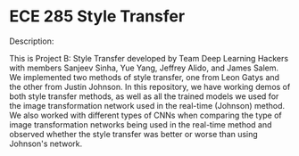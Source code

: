 # ECE 285 Style Transfer
Description:

This is Project B: Style Transfer developed by Team Deep Learning Hackers with members Sanjeev Sinha, Yue Yang, Jeffrey Alido, and James Salem. We implemented two methods of style transfer, one from Leon Gatys and the other from Justin Johnson. In this repository, we have working demos of both style transfer methods, as well as all the trained models we used for the image transformation network used in the real-time (Johnson) method. We also worked with different types of CNNs when comparing the type of image transformation networks being used in the real-time method and observed whether the style transfer was better or worse than using Johnson's network. 
